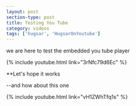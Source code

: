```yaml
---
layout: post
section-type: post
title: Testing You Tube
category: videos
tags: ['hugsar', 'HugsarOnYoutube']
---
```


we are here to test the embedded you tube player


{% include youtube.html link="3rNfc79d6Ec" %}

 
  
**Let's hope it works

--and how about this one

{% include youtube.html link="vH1ZWhTfq1s" %}


  
   
   